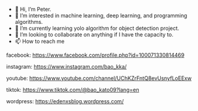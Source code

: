 - 👋 Hi, I’m Peter.
- 👀 I’m interested in machine learning, deep learning, and programming algorithms.
- 🌱 I’m currently learning yolo algorithm for object detection project.
- 💞️ I’m looking to collaborate on anything if I have the capacity to.
- 📫 How to reach me

facebook: https://www.facebook.com/profile.php?id=100071330814469

instagram: https://www.instagram.com/bao_kka/

youtube: https://www.youtube.com/channel/UChKZrFntQ8evUsnyfLoEExw

tiktok: https://www.tiktok.com/@bao_kato09?lang=en

wordpress: https://edenxsblog.wordpress.com/

<!---
qbaocaca/qbaocaca is a ✨ special ✨ repository because its `README.md` (this file) appears on your GitHub profile.
You can click the Preview link to take a look at your changes.
--->
